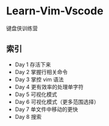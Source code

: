 # Learn-Vim-Vscode
键盘侠训练营
## 索引
- Day 1 存活下来
- Day 2 掌握行相关命令
- Day 3 掌控 vim 语法
- Day 4 更有效率的处理单字符
- Day 5 可视化模式
- Day 6 可视化模式（更多范围选择）
- Day 7 单文件中移动的更快
- Day 8 搜索
